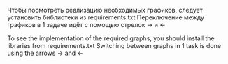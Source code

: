 Чтобы посмотреть реализацию необходимых графиков, следует установить библиотеки из requirements.txt 
Переключение между графиков в 1 задаче идёт с помощью стрелок -> и <-


To see the implementation of the required graphs, you should install the libraries from requirements.txt
Switching between graphs in 1 task is done using the arrows -> and <-

